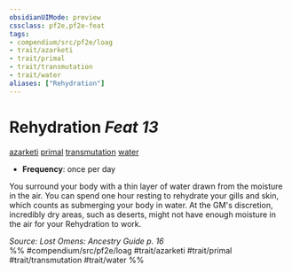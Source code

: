 ```yaml
---
obsidianUIMode: preview
cssclass: pf2e,pf2e-feat
tags:
- compendium/src/pf2e/loag
- trait/azarketi
- trait/primal
- trait/transmutation
- trait/water
aliases: ["Rehydration"]
---
```

# Rehydration  *Feat 13*  
[azarketi](/rules/traits/azarketi-loag.md)  [primal](/rules/traits/primal.md)  [transmutation](/rules/traits/transmutation.md)  [water](/rules/traits/water.md)  

- **Frequency**: once per day

You surround your body with a thin layer of water drawn from the moisture in the air. You can spend one hour resting to rehydrate your gills and skin, which counts as submerging your body in water. At the GM's discretion, incredibly dry areas, such as deserts, might not have enough moisture in the air for your Rehydration to work.

*Source: Lost Omens: Ancestry Guide p. 16*  
%% #compendium/src/pf2e/loag #trait/azarketi #trait/primal #trait/transmutation #trait/water %%